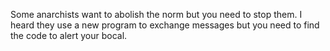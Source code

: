 Some anarchists want to abolish the norm but you need to stop them.
I heard they use a new program to exchange messages but you need to find the code to alert your bocal.
